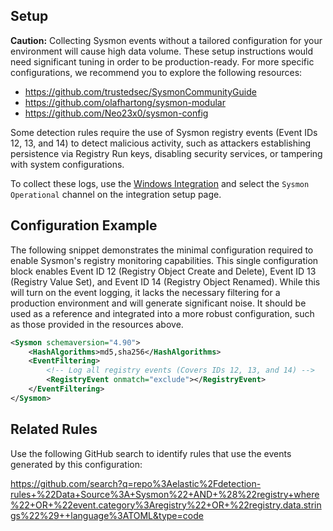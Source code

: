 ## Setup

**Caution:** Collecting Sysmon events without a tailored configuration for your environment will cause high data volume. These setup instructions would need significant tuning in order to be production-ready. For more specific configurations, we recommend you to explore the following resources:
 - https://github.com/trustedsec/SysmonCommunityGuide
 - https://github.com/olafhartong/sysmon-modular
 - https://github.com/Neo23x0/sysmon-config

Some detection rules require the use of Sysmon registry events (Event IDs 12, 13, and 14) to detect malicious activity, such as attackers establishing persistence via Registry Run keys, disabling security services, or tampering with system configurations.

To collect these logs, use the [Windows Integration](https://www.elastic.co/docs/current/integrations/windows) and select the `Sysmon Operational` channel on the integration setup page.

## Configuration Example

The following snippet demonstrates the minimal configuration required to enable Sysmon's registry monitoring capabilities. This single configuration block enables Event ID 12 (Registry Object Create and Delete), Event ID 13 (Registry Value Set), and Event ID 14 (Registry Object Renamed). While this will turn on the event logging, it lacks the necessary filtering for a production environment and will generate significant noise. It should be used as a reference and integrated into a more robust configuration, such as those provided in the resources above.

```xml
<Sysmon schemaversion="4.90">
    <HashAlgorithms>md5,sha256</HashAlgorithms>
    <EventFiltering>
        <!-- Log all registry events (Covers IDs 12, 13, and 14) -->
        <RegistryEvent onmatch="exclude"></RegistryEvent>
    </EventFiltering>
</Sysmon>
```

## Related Rules

Use the following GitHub search to identify rules that use the events generated by this configuration:

https://github.com/search?q=repo%3Aelastic%2Fdetection-rules+%22Data+Source%3A+Sysmon%22+AND+%28%22registry+where%22+OR+%22event.category%3Aregistry%22+OR+%22registry.data.strings%22%29++language%3ATOML&type=code
